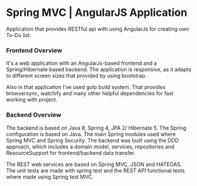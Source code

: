 # Spring MVC | AngularJS Application #

Application that provides RESTful api with using AngularJs for creating own To-Do list.
### Frontend Overview #
It's a web application with an AngularJs-based frontend and a Spring/Hibernate based backend. The application is responsive, as it adapts to different screen sizes that provided by using bootstrap.

Also in that application I've used gulp build system. That provides browsersync, watchify and many other helpful dependencies for fast working with project.

### Backend Overview #

The backend is based on Java 8, Spring 4, JPA 2/ Hibernate 5. 
The Spring configuration is based on Java. The main Spring modules used where Spring MVC and Spring Security. 
The backend was built using the DDD approach, which includes a domain model, services, repositories and ResourceSupport for frontend/backend data transfer.

The REST web services are based on Spring MVC, JSON and HATEOAS. The unit tests are made with spring test and the REST API functional tests where made using Spring test MVC.

